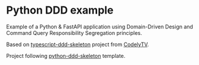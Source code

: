 # Python DDD example

Example of a Python & FastAPI application using Domain-Driven Design and Command Query Responsibility Segregation principles.

Based on [typescript-ddd-skeleton](https://github.com/CodelyTV/typescript-ddd-skeleton) project from [CodelyTV](https://github.com/CodelyTV).

Project following [python-ddd-skeleton](https://github.com/parada3desu/python-ddd-skeleton) template.

